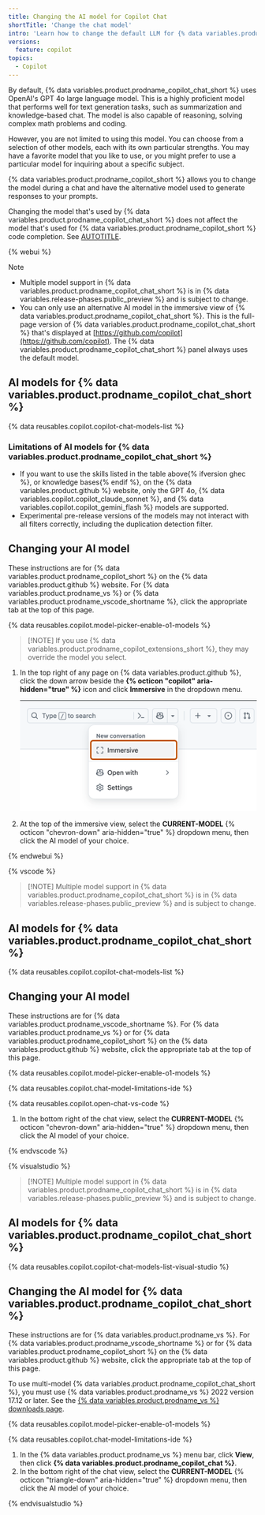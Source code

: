 ```yaml
---
title: Changing the AI model for Copilot Chat
shortTitle: 'Change the chat model'
intro: 'Learn how to change the default LLM for {% data variables.product.prodname_copilot_chat_short %} to a different model.'
versions:
  feature: copilot
topics:
  - Copilot
---
```


By default, {% data variables.product.prodname_copilot_chat_short %} uses OpenAI's GPT 4o large language model. This is a highly proficient model that performs well for text generation tasks, such as summarization and knowledge-based chat. The model is also capable of reasoning, solving complex math problems and coding.

However, you are not limited to using this model. You can choose from a selection of other models, each with its own particular strengths. You may have a favorite model that you like to use, or you might prefer to use a particular model for inquiring about a specific subject.

{% data variables.product.prodname_copilot_short %} allows you to change the model during a chat and have the alternative model used to generate responses to your prompts.

Changing the model that's used by {% data variables.product.prodname_copilot_chat_short %} does not affect the model that's used for {% data variables.product.prodname_copilot_short %} code completion. See [AUTOTITLE](/copilot/using-github-copilot/ai-models/changing-the-ai-model-for-copilot-code-completion).

{% webui %}

> [!NOTE]
> * Multiple model support in {% data variables.product.prodname_copilot_chat_short %} is in {% data variables.release-phases.public_preview %} and is subject to change.
> * You can only use an alternative AI model in the immersive view of {% data variables.product.prodname_copilot_chat_short %}. This is the full-page version of {% data variables.product.prodname_copilot_chat_short %} that's displayed at [https://github.com/copilot](https://github.com/copilot). The {% data variables.product.prodname_copilot_chat_short %} panel always uses the default model.

## AI models for {% data variables.product.prodname_copilot_chat_short %}

{% data reusables.copilot.copilot-chat-models-list %}

### Limitations of AI models for {% data variables.product.prodname_copilot_chat_short %}

* If you want to use the skills listed in the table above{% ifversion ghec %}, or knowledge bases{% endif %}, on the {% data variables.product.github %} website, only the GPT 4o, {% data variables.copilot.copilot_claude_sonnet %}, and {% data variables.copilot.copilot_gemini_flash %} models are supported.
* Experimental pre-release versions of the models may not interact with all filters correctly, including the duplication detection filter.

## Changing your AI model

These instructions are for {% data variables.product.prodname_copilot_short %} on the {% data variables.product.github %} website. For {% data variables.product.prodname_vs %} or {% data variables.product.prodname_vscode_shortname %}, click the appropriate tab at the top of this page.

{% data reusables.copilot.model-picker-enable-o1-models %}

> [!NOTE] If you use {% data variables.product.prodname_copilot_extensions_short %}, they may override the model you select.

1. In the top right of any page on {% data variables.product.github %}, click the down arrow beside the **{% octicon "copilot" aria-hidden="true" %}** icon and click **Immersive** in the dropdown menu.

   ![Screenshot of the 'Immersive' button, highlighted with a dark orange outline.](/assets/images/help/copilot/copilot-immersive-button.png)

1. At the top of the immersive view, select the **CURRENT-MODEL** {% octicon "chevron-down" aria-hidden="true" %} dropdown menu, then click the AI model of your choice.

{% endwebui %}

{% vscode %}

> [!NOTE] Multiple model support in {% data variables.product.prodname_copilot_chat_short %} is in {% data variables.release-phases.public_preview %} and is subject to change.

## AI models for {% data variables.product.prodname_copilot_chat_short %}

{% data reusables.copilot.copilot-chat-models-list %}

## Changing your AI model

These instructions are for {% data variables.product.prodname_vscode_shortname %}. For {% data variables.product.prodname_vs %} or for {% data variables.product.prodname_copilot_short %} on the {% data variables.product.github %} website, click the appropriate tab at the top of this page.

{% data reusables.copilot.model-picker-enable-o1-models %}

{% data reusables.copilot.chat-model-limitations-ide %}

{% data reusables.copilot.open-chat-vs-code %}
1. In the bottom right of the chat view, select the **CURRENT-MODEL** {% octicon "chevron-down" aria-hidden="true" %} dropdown menu, then click the AI model of your choice.

{% endvscode %}

{% visualstudio %}

> [!NOTE] Multiple model support in {% data variables.product.prodname_copilot_chat_short %} is in {% data variables.release-phases.public_preview %} and is subject to change.

## AI models for {% data variables.product.prodname_copilot_chat_short %}

{% data reusables.copilot.copilot-chat-models-list-visual-studio %}

## Changing the AI model for {% data variables.product.prodname_copilot_chat_short %}

These instructions are for {% data variables.product.prodname_vs %}. For {% data variables.product.prodname_vscode_shortname %} or for {% data variables.product.prodname_copilot_short %} on the {% data variables.product.github %} website, click the appropriate tab at the top of this page.

To use multi-model {% data variables.product.prodname_copilot_chat_short %}, you must use {% data variables.product.prodname_vs %} 2022 version 17.12 or later. See the [{% data variables.product.prodname_vs %} downloads page](https://visualstudio.microsoft.com/downloads/).

{% data reusables.copilot.model-picker-enable-o1-models %}

{% data reusables.copilot.chat-model-limitations-ide %}

1. In the {% data variables.product.prodname_vs %} menu bar, click **View**, then click **{% data variables.product.prodname_copilot_chat %}**.
1. In the bottom right of the chat view, select the **CURRENT-MODEL** {% octicon "triangle-down" aria-hidden="true" %} dropdown menu, then click the AI model of your choice.

{% endvisualstudio %}
